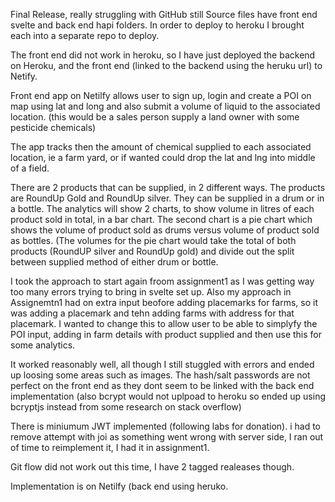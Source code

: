 Final Release, really struggling with GitHub still
Source files have front end svelte and back end hapi folders.
In order to deploy to heroku I brought each into a separate repo to deploy. 

The front end did not work in heroku, so I have just deployed the backend on Heroku, and the front end (linked to the backend using the heruku url) to Netify.

Front end app on Netilfy allows user to sign up, login and create a POI on map using lat and long and also submit a volume of liquid to the associated location. (this would be a sales person supply a land owner with some pesticide chemicals) 

The app tracks then the amount of chemical supplied to each associated location, ie a farm yard, or if wanted could drop the lat and lng into middle of a field. 

There are 2 products that can be supplied, in 2 different ways. The products are RoundUp Gold and RoundUp silver. They can be supplied in a drum or in a bottle. The analytics will show 2 charts, to show volume in litres of each product sold in total, in a bar chart. 
The second chart is a pie chart which shows the volume of product sold as drums versus volume of product sold as bottles. 
(The volumes for the pie chart would take the total of both products (RoundUP silver and RoundUp gold) and divide out the split between supplied method of either drum or bottle. 

I took the approach to start again froom assignment1 as I was getting way too many errors trying to bring in svelte set up. Also my approach in Assignemtn1 
had on extra input beofore adding placemarks for farms, so it was adding a placemark and tehn adding farms with address for that placemark. I wanted to change this
to allow user to be able to simplyfy the POI input, adding in farm details with product supplied and then use this for some analytics.

It worked reasonably well, all though I still stuggled with errors and ended up loosing some areas such as images. The hash/salt passwords are not perfect on the front end as they dont seem
to be linked with the back end implementation (also bcrypt would not uplpoad to heroku so ended up using bcryptjs instead from some research on stack overflow)

There is miniumum JWT implemented (following labs for donation). i had to remove attempt with joi as something went wrong with server side, I ran out of time to reimplement it, 
I had it in assignment1. 

Git flow did not work out this time, I have 2 tagged realeases though.

Implementation is on Netilfy (back end using heruko. 
